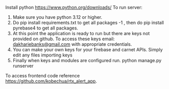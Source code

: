 Install python
https://www.python.org/downloads/
To run server:
1. Make sure you have python 3.12 or higher.
2. Do pip install requirements.txt to get all packages -1 , then do pip install pyrebase4 to get all packages.
3. At this point the application is ready to run but there are keys not provided on github. To access these keys email: dakhariebanks@gmail.com with appropriate credentials.
4. You can make your own keys for your firebase and carnet APIs. Simply edit any files importing keys
5. Finally when keys and modules are configured run. python manage.py runserver

To access frontend code reference https://github.com/kobechua/rtx_alert_app.
